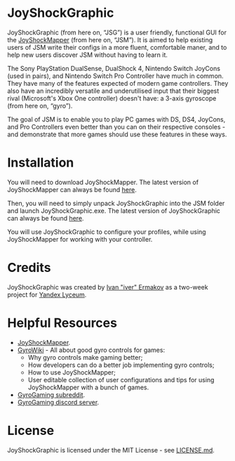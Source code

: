 # JoyShockGraphic
JoyShockGraphic (from here on, “JSG”) is a user friendly, functional GUI for the [JoyShockMapper](https://github.com/Electronicks/JoyShockMapper) (from here on, “JSM”). It is aimed to help existing users of JSM write their configs in a more fluent, comfortable maner, and to help new users discover JSM without having to learn it.

The Sony PlayStation DualSense, DualShock 4, Nintendo Switch JoyCons (used in pairs), and Nintendo Switch Pro Controller have much in common. They have many of the features expected of modern game controllers. They also have an incredibly versatile and underutilised input that their biggest rival (Microsoft's Xbox One controller) doesn't have: a 3-axis gyroscope (from here on, “gyro”).

The goal of JSM is to enable you to play PC games with DS, DS4, JoyCons, and Pro Controllers even better than you can on their respective consoles - and demonstrate that more games should use these features in these ways.

# Installation
You will need to download JoyShockMapper. The latest version of JoyShockMapper can always be found [here](https://github.com/Electronicks/JoyShockMapper/releases).

Then, you will need to simply unpack JoyShockGraphic into the JSM folder and launch JoyShockGraphic.exe. The latest version of JoyShockGraphic can always be found [here](https://github.com/iver0/JoyShockGraphic/releases).

You will use JoyShockGraphic to configure your profiles, while using JoyShockMapper for working with your controller.

# Credits
JoyShockGraphic was created by [Ivan "iver" Ermakov](https://github.com/iver0) as a two-week project for [Yandex Lyceum](https://academy.yandex.ru/lyceum/).

# Helpful Resources
- [JoyShockMapper](https://github.com/Electronicks/JoyShockMapper).
- [GyroWiki](http://gyrowiki.jibbsmart.com/) - All about good gyro controls for games:
  - Why gyro controls make gaming better;
  - How developers can do a better job implementing gyro controls;
  - How to use JoyShockMapper;
  - User editable collection of user configurations and tips for using JoyShockMapper with a bunch of games.
- [GyroGaming subreddit](https://www.reddit.com/r/GyroGaming/).
- [GyroGaming discord server](https://discord.gg/4w7pCqj).

# License
JoyShockGraphic is licensed under the MIT License - see [LICENSE.md](https://github.com/iver0/JoyShockGraphic/blob/main/LICENSE.md).
